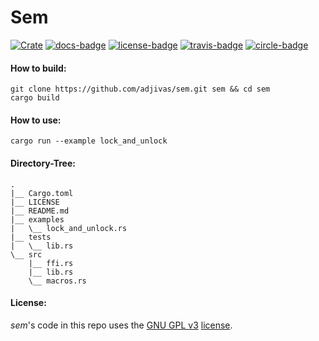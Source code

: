 # Sem

[![Crate][crate-badge]][crate] [![docs-badge][]][docs] [![license-badge][]][license] [![travis-badge][]][travis] [![circle-badge][]][circle]

#### How to build:
```shell
git clone https://github.com/adjivas/sem.git sem && cd sem
cargo build
```

#### How to use:
```shell
cargo run --example lock_and_unlock
```

#### Directory-Tree:
```shell
.
|__ Cargo.toml
|__ LICENSE
|__ README.md
|__ examples
|   \__ lock_and_unlock.rs
|__ tests
|   \__ lib.rs
\__ src
    |__ ffi.rs
    |__ lib.rs
    \__ macros.rs
```

#### License:
*sem*'s code in this repo uses the [GNU GPL v3](http://www.gnu.org/licenses/gpl-3.0.html) [license][license].

[crate-badge]: https://img.shields.io/badge/crates.io-v0.1.0-orange.svg?style=flat-square
[crate]: https://crates.io/crates/sem
[docs-badge]: https://img.shields.io/badge/API-docs-blue.svg?style=flat-square
[docs]: http://adjivas.github.io/sem/sem
[license-badge]: http://img.shields.io/badge/license-GPLv3-blue.svg?style=flat-square
[license]: https://github.com/adjivas/sem/blob/master/LICENSE
[travis-badge]: https://travis-ci.org/adjivas/sem.svg?style=flat-square
[travis]: https://travis-ci.org/adjivas/sem
[circle-badge]: https://circleci.com/gh/adjivas/sem/tree/master.svg?style=svg
[circle]: https://circleci.com/gh/adjivas/sem/tree/master
